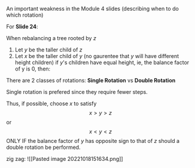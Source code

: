 
An important weakness in the Module 4 slides (describing when to do which rotation)

For **Slide 24**: 

When rebalancing a tree rooted by $z$
1. Let $y$ be the taller child of $z$
2. Let $x$ be the taller child of $y$ (no gaurentee that $y$ will have different height children)
if $y$'s children have equal height, ie, the balance factor of y is 0, then:

There are 2 classes of rotations: **Single Rotation** vs **Double Rotation**

Single rotation is prefered since they require fewer steps.

Thus, if possible, choose $x$ to satisfy 
$$x > y > z$$
or $$x < y < z$$
ONLY IF the balance factor of $y$ has opposite sign to that of $z$ should a double rotation be performed.

zig zag: ![[Pasted image 20221018151634.png]]
